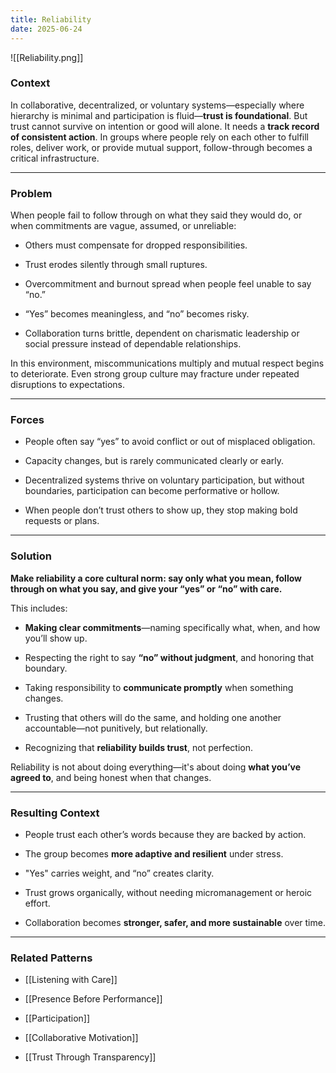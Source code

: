 ```yaml
---
title: Reliability
date: 2025-06-24
---
```


![[Reliability.png]]
### **Context**

In collaborative, decentralized, or voluntary systems—especially where hierarchy is minimal and participation is fluid—**trust is foundational**. But trust cannot survive on intention or good will alone. It needs a **track record of consistent action**. In groups where people rely on each other to fulfill roles, deliver work, or provide mutual support, follow-through becomes a critical infrastructure.

---

### **Problem**

When people fail to follow through on what they said they would do, or when commitments are vague, assumed, or unreliable:

- Others must compensate for dropped responsibilities.

- Trust erodes silently through small ruptures.

- Overcommitment and burnout spread when people feel unable to say “no.”

- “Yes” becomes meaningless, and “no” becomes risky.

- Collaboration turns brittle, dependent on charismatic leadership or social pressure instead of dependable relationships.


In this environment, miscommunications multiply and mutual respect begins to deteriorate. Even strong group culture may fracture under repeated disruptions to expectations.

---

### **Forces**

- People often say “yes” to avoid conflict or out of misplaced obligation.

- Capacity changes, but is rarely communicated clearly or early.

- Decentralized systems thrive on voluntary participation, but without boundaries, participation can become performative or hollow.

- When people don’t trust others to show up, they stop making bold requests or plans.


---

### **Solution**

**Make reliability a core cultural norm: say only what you mean, follow through on what you say, and give your “yes” or “no” with care.**

This includes:

- **Making clear commitments**—naming specifically what, when, and how you’ll show up.

- Respecting the right to say **“no” without judgment**, and honoring that boundary.

- Taking responsibility to **communicate promptly** when something changes.

- Trusting that others will do the same, and holding one another accountable—not punitively, but relationally.

- Recognizing that **reliability builds trust**, not perfection.


Reliability is not about doing everything—it's about doing **what you’ve agreed to**, and being honest when that changes.

---

### **Resulting Context**

- People trust each other’s words because they are backed by action.

- The group becomes **more adaptive and resilient** under stress.

- "Yes" carries weight, and “no” creates clarity.

- Trust grows organically, without needing micromanagement or heroic effort.

- Collaboration becomes **stronger, safer, and more sustainable** over time.


---

### **Related Patterns**

- [[Listening with Care]]

- [[Presence Before Performance]]

- [[Participation]]

- [[Collaborative Motivation]]

- [[Trust Through Transparency]]